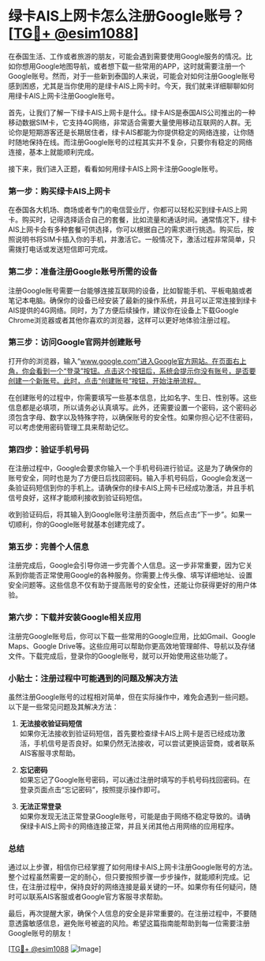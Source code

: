 # 绿卡AIS上网卡怎么注册Google账号？[[TG💪+ @esim1088](https://t.me/s/esim1088)]

在泰国生活、工作或者旅游的朋友，可能会遇到需要使用Google服务的情况。比如你想用Google地图导航，或者想下载一些常用的APP，这时就需要注册一个Google账号。然而，对于一些新到泰国的人来说，可能会对如何注册Google账号感到困惑，尤其是当你使用的是绿卡AIS上网卡时。今天，我们就来详细聊聊如何用绿卡AIS上网卡注册Google账号。

首先，让我们了解一下绿卡AIS上网卡是什么。绿卡AIS是泰国AIS公司推出的一种移动数据SIM卡，它支持4G网络，非常适合需要大量使用移动互联网的人群。无论你是短期游客还是长期居住者，绿卡AIS都能为你提供稳定的网络连接，让你随时随地保持在线。而注册Google账号的过程其实并不复杂，只要你有稳定的网络连接，基本上就能顺利完成。

接下来，我们进入正题，看看如何用绿卡AIS上网卡注册Google账号。

### 第一步：购买绿卡AIS上网卡

在泰国各大机场、商场或者专门的电信营业厅，你都可以轻松买到绿卡AIS上网卡。购买时，记得选择适合自己的套餐，比如流量和通话时间。通常情况下，绿卡AIS上网卡会有多种套餐可供选择，你可以根据自己的需求进行挑选。购买后，按照说明书将SIM卡插入你的手机，并激活它。一般情况下，激活过程非常简单，只需拨打电话或发送短信即可完成。

### 第二步：准备注册Google账号所需的设备

注册Google账号需要一台能够连接互联网的设备，比如智能手机、平板电脑或者笔记本电脑。确保你的设备已经安装了最新的操作系统，并且可以正常连接到绿卡AIS提供的4G网络。同时，为了方便后续操作，建议你在设备上下载Google Chrome浏览器或者其他你喜欢的浏览器，这样可以更好地体验注册过程。

### 第三步：访问Google官网并创建账号

打开你的浏览器，输入“www.google.com”进入Google官方网站。在页面右上角，你会看到一个“登录”按钮。点击这个按钮后，系统会提示你没有账号，是否要创建一个新账号。此时，点击“创建账号”按钮，开始注册流程。

在创建账号的过程中，你需要填写一些基本信息，比如名字、生日、性别等。这些信息都是必填项，所以请务必认真填写。此外，还需要设置一个密码，这个密码必须包含字母、数字以及特殊字符，以确保账号的安全性。如果你担心记不住密码，可以考虑使用密码管理工具来帮助记忆。

### 第四步：验证手机号码

在注册过程中，Google会要求你输入一个手机号码进行验证。这是为了确保你的账号安全，同时也是为了方便日后找回密码。输入手机号码后，Google会发送一条验证码短信到你的手机上。请确保你的绿卡AIS上网卡已经成功激活，并且手机信号良好，这样才能顺利接收到验证码短信。

收到验证码后，将其输入到Google账号注册页面中，然后点击“下一步”。如果一切顺利，你的Google账号就基本创建完成了。

### 第五步：完善个人信息

注册完成后，Google会引导你进一步完善个人信息。这一步非常重要，因为它关系到你能否正常使用Google的各种服务。你需要上传头像、填写详细地址、设置安全问题等。这些信息不仅有助于提高账号的安全性，还能让你获得更好的用户体验。

### 第六步：下载并安装Google相关应用

注册完Google账号后，你可以下载一些常用的Google应用，比如Gmail、Google Maps、Google Drive等。这些应用可以帮助你更高效地管理邮件、导航以及存储文件。下载完成后，登录你的Google账号，就可以开始使用这些功能了。

### 小贴士：注册过程中可能遇到的问题及解决方法

虽然注册Google账号的过程相对简单，但在实际操作中，难免会遇到一些问题。以下是一些常见问题及其解决方法：

1. **无法接收验证码短信**  
   如果你无法接收到验证码短信，首先要检查绿卡AIS上网卡是否已经成功激活，手机信号是否良好。如果仍然无法接收，可以尝试更换运营商，或者联系AIS客服寻求帮助。

2. **忘记密码**  
   如果忘记了Google账号密码，可以通过注册时填写的手机号码找回密码。在登录页面点击“忘记密码”，按照提示操作即可。

3. **无法正常登录**  
   如果你发现无法正常登录Google账号，可能是由于网络不稳定导致的。请确保绿卡AIS上网卡的网络连接正常，并且关闭其他占用网络的应用程序。

### 总结

通过以上步骤，相信你已经掌握了如何用绿卡AIS上网卡注册Google账号的方法。整个过程虽然需要一定的耐心，但只要按照步骤一步步操作，就能顺利完成。记住，在注册过程中，保持良好的网络连接是最关键的一环。如果你有任何疑问，随时可以联系AIS客服或者Google官方客服寻求帮助。

最后，再次提醒大家，确保个人信息的安全是非常重要的。在注册过程中，不要随意透露敏感信息，避免账号被盗的风险。希望这篇指南能帮助到每一位需要注册Google账号的朋友！

[[TG💪+ @esim1088](https://t.me/s/esim1088) ![Image](https://i.postimg.cc/4NQfJmqS/Snipaste-2025-05-13-00-14-12.png)]